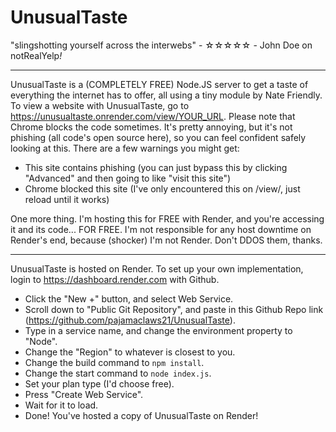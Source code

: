 # UnusualTaste
"slingshotting yourself across the interwebs" - ☆☆☆☆☆ - John Doe on notRealYelp<em>!</em>
___
UnusualTaste is a (COMPLETELY FREE) Node.JS server to get a taste of everything the internet has to offer, all using a tiny module by Nate Friendly.
To view a website with UnusualTaste, go to https://unusualtaste.onrender.com/view/YOUR_URL.
Please note that Chrome blocks the code sometimes. It's pretty annoying, but it's not phishing (all code's open source here), so you can feel confident safely looking at this.
There are a few warnings you might get:
- This site contains phishing (you can just bypass this by clicking "Advanced" and then going to like "visit this site")
- Chrome blocked this site (I've only encountered this on /view/, just reload until it works)

One more thing. I'm hosting this for FREE with Render, and you're accessing it and its code... FOR FREE. I'm not responsible for any host downtime on Render's end, because (shocker) I'm not Render. Don't DDOS them, thanks.

___
UnusualTaste is hosted on Render. To set up your own implementation, login to https://dashboard.render.com with Github.

- Click the "New +" button, and select Web Service.
- Scroll down to "Public Git Repository", and paste in this Github Repo link (https://github.com/pajamaclaws21/UnusualTaste).
- Type in a service name, and change the environment property to "Node".
- Change the "Region" to whatever is closest to you.
- Change the build command to <code>npm install</code>.
- Change the start command to <code>node index.js</code>.
- Set your plan type (I'd choose free).
- Press "Create Web Service".
- Wait for it to load.
- Done! You've hosted a copy of UnusualTaste on Render!
